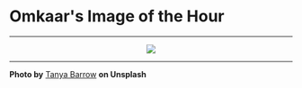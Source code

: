 # Omkaar's Image of the Hour

---

<div align="center">

<a href="https://unsplash.com/photos/a-charming-cottage-with-climbing-plants-and-a-garden-axZOHkGyAIY">
  <img src="https://images.unsplash.com/photo-1748281123907-f3057527570b?crop=entropy&cs=tinysrgb&fit=max&fm=jpg&ixid=M3w3NjA2Nzh8MHwxfHJhbmRvbXx8fHx8fHx8fDE3NTI3MzkyMDB8&ixlib=rb-4.1.0&q=80&w=1080" style="max-width:100%; height:auto;">
</a>



</div>

---

**Photo by** [Tanya Barrow](https://unsplash.com/@tanyabarrow) **on Unsplash**
